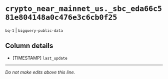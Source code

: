 # `crypto_near_mainnet_us._sbc_eda66c581e804148a0c476e3c6cb0f25`
`bq-1` | `bigquery-public-data`

## Column details
* [TIMESTAMP] `last_update`

-------------------------------------------------------------------------------
*Do not make edits above this line.*
